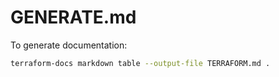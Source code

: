 # GENERATE.md

To generate documentation:

```bash
terraform-docs markdown table --output-file TERRAFORM.md . 
```
